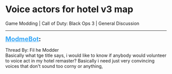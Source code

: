 # Voice actors for hotel v3 map
Game Modding | Call of Duty: Black Ops 3 | General Discussion

---
<strong style="font-size: 1.4em;"><span style="text-decoration: underline;text-decoration-color: #34a7f9;"><span style="color:#34a7f9;">ModmeBot</span></span>:</strong>

<p>Thread By: Fil he Modder<br />Basically what tge title says, i would like to know if anybody would volunteer to voice act in my hotel remaster? Basically i need just very convincing voices that don&#39;t sound too corny or anything,</p>

